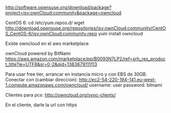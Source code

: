 http://software.opensuse.org/download/package?project=isv:ownCloud:community&package=owncloud

CentOS 6:
cd /etc/yum.repos.d/
wget http://download.opensuse.org/repositories/isv:ownCloud:community/CentOS_CentOS-6/isv:ownCloud:community.repo
yum install owncloud


Existe owncloud en el aws marketplace


ownCloud powered by BitNami
https://aws.amazon.com/marketplace/pp/B0093N7LP2/ref=srh_res_product_title?ie=UTF8&sr=0-2&qid=1383679111113

Para usar free tier, arrancar en instancia micro y con EBS de 30GB.
Conectar con (cambiar direccion): http://ec2-54-220-194-141.eu-west-1.compute.amazonaws.com/owncloud/
username: user
password: bitnami

Clientes para pcs:
http://owncloud.org/sync-clients/

En el cliente, darle la url con https
